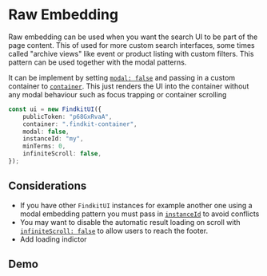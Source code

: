 # Raw Embedding

Raw embedding can be used when you want the search UI to be part of the page
content. This of used for more custom search interfaces, some times called
"archive views" like event or product listing with custom filters. This pattern
can be used together with the modal patterns.

It can be implement by setting [`modal: false`](/ui/api/#modal) and passing in a
custom container to [`container`](/ui/api/#container). This just renders the UI
into the container without any modal behaviour such as focus trapping or
container scrolling

```ts
const ui = new FindkitUI({
	publicToken: "p68GxRvaA",
	container: ".findkit-container",
	modal: false,
	instanceId: "my",
	minTerms: 0,
	infiniteScroll: false,
});
```

## Considerations

- If you have other `FindkitUI` instances for example another one using a modal
  embedding pattern you must pass in [`instanceId`](/ui/api/#instanceId) to avoid
  conflicts
- You may want to disable the automatic result loading on scroll with
  [`infiniteScroll: false`](/ui/api/#infiniteScroll) to allow users to reach the
  footer.
- Add loading indictor

## Demo

<Codesandbox example="raw-embed" />
